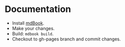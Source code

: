 # Documentation

- Install [mdBook](https://github.com/rust-lang-nursery/mdBook).
- Make your changes.
- Build: `mdbook build`.
- Checkout to gh-pages branch and commit changes.
